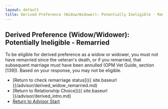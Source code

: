 ```yaml
---
layout: default
title: Derived Preference (Widow/Widower): Potentially Ineligible - Remarried
---
```

## Derived Preference (Widow/Widower): Potentially Ineligible - Remarried

To be eligible for derived preference as a widow or widower, you must not have remarried since the veteran's death, or if you remarried, that subsequent marriage must have been annulled (OPM Vet Guide, section [139]). Based on your response, you may not be eligible.

* [Return to check remarriage status]({{ site.baseurl }}/advisor/derived_widow_remarried.md)
* [Return to Relationship Choice]({{ site.baseurl }}/advisor/derived_intro.md)
* [Return to Advisor Start](./start.md)
